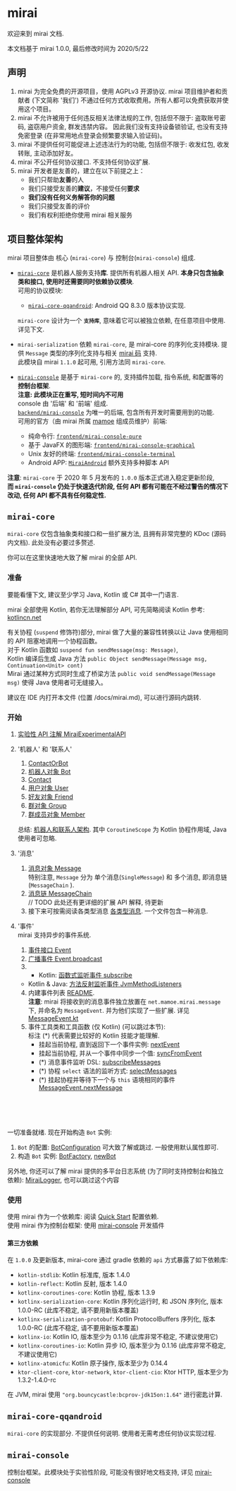 # mirai
欢迎来到 mirai 文档.

本文档基于 mirai 1.0.0, 最后修改时间为 2020/5/22

## 声明
1. mirai 为完全免费的开源项目，使用 AGPLv3 开源协议. mirai 项目维护者和贡献者 (下文简称 '我们') 不通过任何方式收取费用。所有人都可以免费获取并使用这个项目。
2. mirai 不允许被用于任何违反相关法律法规的工作, 包括但不限于: 盗取账号密码, 盗窃用户资金, 群发违禁内容。 因此我们没有支持设备锁验证, 也没有支持免密登录 (在非常用地点登录会频繁要求输入验证码)。
3. mirai 不提供任何可能促进上述违法行为的功能, 包括但不限于: 收发红包, 收发转账, 主动添加好友。
4. mirai 不公开任何协议接口. 不支持任何协议扩展.
5. mirai 开发者是友善的，建立在以下前提之上：
    - 我们只帮助**友善**的人
    - 我们只接受友善的**建议**，不接受任何**要求**
    - **我们没有任何义务解答你的问题**
    - 我们只接受友善的评价
    - 我们有权利拒绝你使用 mirai 相关服务


## 项目整体架构
mirai 项目整体由 核心 (`mirai-core`) 与 控制台(`mirai-console`) 组成.


- [`mirai-core`](../mirai-core-api) 是机器人服务支持**库**. 提供所有机器人相关 API. **本身只包含抽象类和接口, 使用时还需要同时依赖协议模块**.  
  可用的协议模块:
    - [`mirai-core-qqandroid`](../mirai-core): Android QQ 8.3.0 版本协议实现.

  `mirai-core` 设计为一个 **`支持库`**, 意味着它可以被独立依赖, 在任意项目中使用. 详见下文.

- `mirai-serialization` 依赖 `mirai-core`, 是 mirai-core 的序列化支持模块. 提供 `Message` 类型的序列化支持与相关 [mirai 码](mirai-code-specification.md) 支持.  
  此模块自 mirai `1.1.0` 起可用, 引用方法同 `mirai-core`.

- [`mirai-console`](https://github.com/mamoe/mirai-console) 是基于 `mirai-core` 的, 支持插件加载, 指令系统, 和配置等的**控制台框架**.  
  **注意: 此模块正在重写, 短时间内不可用**  
  console 由 '后端' 和 '前端' 组成.  
  [`backend/mirai-console`](https://github.com/mamoe/mirai-console/tree/reborn/backend/mirai-console) 为唯一的后端, 包含所有开发时需要用到的功能.  
  可用的官方（由 mirai 所属 [mamoe](https://github.com/mamoe) 组成员维护）前端:
    - 纯命令行: [`frontend/mirai-console-pure`](https://github.com/mamoe/mirai-console/tree/reborn/frontend/mirai-console-pure)
    - 基于 JavaFX 的图形端: [`frontend/mirai-console-graphical`](https://github.com/mamoe/mirai-console/tree/reborn/frontend/mirai-console-graphical)
    - Unix 友好的终端: [`frontend/mirai-console-terminal`](https://github.com/mamoe/mirai-console/tree/reborn/frontend/mirai-console-terminal)
    - Android APP: [`MiraiAndroid`](https://github.com/mzdluo123/MiraiAndroid) 额外支持多种脚本 API


**注意**: `mirai-core` 于 2020 年 5 月发布的 `1.0.0` 版本正式进入稳定更新阶段,   
**而 `mirai-console` 仍处于快速迭代阶段, 任何 API 都有可能在不经过警告的情况下改动, 任何 API 都不具有任何稳定性.**

## `mirai-core`

`mirai-core` 仅包含抽象类和接口和一些扩展方法, 且拥有非常完整的 KDoc (源码内文档). 此处没有必要过多赘述.

你可以在这里快速地大致了解 mirai 的全部 API.

### 准备

要能看懂下文, 建议至少学习 Java, Kotlin 或 C# 其中一门语言.

mirai 全部使用 Kotlin, 若你无法理解部分 API, 可先简略阅读 Kotlin 参考: [kotlincn.net](https://www.kotlincn.net/docs/reference/)

有关协程 (`suspend` 修饰符)部分, mirai 做了大量的兼容性转换以让 Java 使用相同的 API 阻塞地调用一个协程函数。  
对于 Kotlin 函数如 `suspend fun sendMessage(msg: Message)`,  
Kotlin 编译后生成 Java 方法 `public Object sendMessage(Message msg, Continuation<Unit> cont)`  
Mirai 通过某种方式同时生成了桥梁方法 `public void sendMessage(Message msg)` 使得 Java 使用者可无缝接入。

建议在 IDE 内打开本文件 (位置 /docs/mirai.md), 可以进行源码内跳转.

### 开始

1. [实验性 API 注解 MiraiExperimentalAPI](../mirai-core/src/commonMain/kotlin/net.mamoe.mirai/utils/Annotations.kt#L41)

2. '机器人' 和 '联系人'
    1. [ContactOrBot](../mirai-core/src/commonMain/kotlin/net.mamoe.mirai/contact/ContactOrBot.kt)
    2. [机器人对象 Bot](../mirai-core/src/commonMain/kotlin/net.mamoe.mirai/Bot.kt)
    3. [Contact](../mirai-core/src/commonMain/kotlin/net.mamoe.mirai/contact/Contact.kt)
    4. [用户对象 User](../mirai-core/src/commonMain/kotlin/net.mamoe.mirai/contact/User.kt)
    5. [好友对象 Friend](../mirai-core/src/commonMain/kotlin/net.mamoe.mirai/contact/Friend.kt)
    6. [群对象 Group](../mirai-core/src/commonMain/kotlin/net.mamoe.mirai/contact/Group.kt)
    7. [群成员对象  Member](../mirai-core/src/commonMain/kotlin/net.mamoe.mirai/contact/Member.kt)

   总结: [机器人和联系人架构](../.github/机器人和联系人架构.png). 其中 `CoroutineScope` 为 Kotlin 协程作用域, Java 使用者可忽略.


3. '消息'
    1. [消息对象 Message](../mirai-core/src/commonMain/kotlin/net.mamoe.mirai/message/data/Message.kt)  
       特别注意, `Message` 分为 单个消息(`SingleMessage`) 和 多个消息, 即消息链(`MessageChain` ).
    2. [消息链 MessageChain](../mirai-core/src/commonMain/kotlin/net.mamoe.mirai/message/data/MessageChain.kt)  
       // TODO 此处还有更详细的扩展 API 解释, 待更新
    3. 接下来可按需阅读各类型消息 [各类型消息](../mirai-core/src/commonMain/kotlin/net.mamoe.mirai/message/data/). 一个文件包含一种消息.


4. '事件'  
   mirai 支持异步的事件系统.
    1. [事件接口 Event](../mirai-core/src/commonMain/kotlin/net.mamoe.mirai/event/Event.kt)
    2. [广播事件 Event.broadcast](../mirai-core/src/commonMain/kotlin/net.mamoe.mirai/event/Event.kt)
    3. - Kotlin: [函数式监听事件 subscribe](../mirai-core/src/commonMain/kotlin/net.mamoe.mirai/event/subscriber.kt)
    - Kotlin & Java: [方法反射监听事件 JvmMethodListeners](../mirai-core/src/jvmMain/kotlin/net/mamoe/mirai/event/JvmMethodListeners.kt)
    4. 内建事件列表 [README](../mirai-core/src/commonMain/kotlin/net.mamoe.mirai/event/events/README.md).  
       **注意**: mirai 将接收到的消息事件独立放置在 `net.mamoe.mirai.message` 下, 并命名为 `MessageEvent`. 并为他们实现了一些扩展. 详见 [MessageEvent.kt](../mirai-core/src/commonMain/kotlin/net.mamoe.mirai/message/MessageEvent.kt)
    5. 事件工具类和工具函数 (仅 Kotlin) (可以跳过本节):  
       标注 (*) 代表需要比较好的 Kotlin 技能才能理解.
        - 挂起当前协程, 直到返回下一个事件实例: [nextEvent](../mirai-core/src/commonMain/kotlin/net.mamoe.mirai/event/nextEvent.kt)
        - 挂起当前协程, 并从一个事件中同步一个值: [syncFromEvent](../mirai-core/src/commonMain/kotlin/net.mamoe.mirai/event/linear.kt)
        - (*) 消息事件监听 DSL: [subscribeMessages](../mirai-core/src/commonMain/kotlin/net.mamoe.mirai/event/subscribeMessages.kt)
        - (*) 协程 `select` 语法的监听方式: [selectMessages](../mirai-core/src/commonMain/kotlin/net.mamoe.mirai/event/select.kt)
        - (*) 挂起协程并等待下一个与 `this` 语境相同的事件 [MessageEvent.nextMessage](../mirai-core/src/commonMain/kotlin/net.mamoe.mirai/message/utils.kt#L50)

<br><br>
<br><br>
一切准备就绪. 现在开始构造 `Bot` 实例:

1. `Bot` 的配置: [BotConfiguration](../mirai-core/src/commonMain/kotlin/net.mamoe.mirai/utils/BotConfiguration.common.kt)
   可大致了解或跳过. 一般使用默认属性即可.
2. 构造 `Bot` 实例: [BotFactory](../mirai-core/src/jvmMain/kotlin/net/mamoe/mirai/BotFactory.kt#L23), [newBot](../mirai-core/src/jvmMain/kotlin/net/mamoe/mirai/BotFactory.kt#L53)

另外地, 你还可以了解 mirai 提供的多平台日志系统 (为了同时支持控制台和独立依赖): [MiraiLogger](../mirai-core/src/commonMain/kotlin/net.mamoe.mirai/utils/MiraiLogger.kt), 也可以跳过这个内容

### 使用

使用 mirai 作为一个依赖库: 阅读 [Quick Start](../docs/guide_quick_start.md) 配置依赖.  
使用 mirai 作为控制台框架: 使用 [mirai-console](https://github.com/mamoe/mirai-console) 开发插件

#### 第三方依赖

在 `1.0.0` 及更新版本, mirai-core 通过 gradle 依赖的 `api` 方式暴露了如下依赖库:

- `kotlin-stdlib`: Kotlin 标准库, 版本 1.4.0
- `kotlin-reflect`: Kotlin 反射, 版本 1.4.0
- `kotlinx-coroutines-core`: Kotlin 协程, 版本 1.3.9
- `kotlinx-serialization-core`: Kotlin 序列化运行时, 和 JSON 序列化, 版本 1.0.0-RC (此库不稳定, 请不要用新版本覆盖)
- `kotlinx-serialization-protobuf`: Kotlin ProtocolBuffers 序列化, 版本 1.0.0-RC (此库不稳定, 请不要用新版本覆盖)
- `kotlinx-io`: Kotlin IO, 版本至少为 0.1.16 (此库非常不稳定, 不建议使用它)
- `kotlinx-coroutines-io`: Kotlin 异步 IO, 版本至少为 0.1.16 (此库非常不稳定, 不建议使用它)
- `kotlinx-atomicfu`: Kotlin 原子操作, 版本至少为 0.14.4
- `ktor-client-core`, `ktor-network`, `ktor-client-cio`: Ktor HTTP, 版本至少为 1.3.2-1.4.0-rc

在 JVM, mirai 使用 `"org.bouncycastle:bcprov-jdk15on:1.64"` 进行密匙计算.

## `mirai-core-qqandroid`
`mirai-core` 的实现部分. 不提供任何说明. 使用者无需考虑任何协议实现过程.

## `mirai-console`
控制台框架。此模块处于实验性阶段, 可能没有很好地文档支持, 详见 [mirai-console](https://github.com/mamoe/mirai-console)